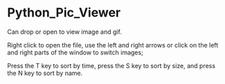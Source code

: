 # Python_Pic_Viewer
Can drop or open to view image and gif.

Right click to open the file, use the left and right arrows or click on the left and right parts of the window to switch images;

Press the T key to sort by time, press the S key to sort by size, and press the N key to sort by name.
